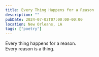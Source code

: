 ```yaml
---
title: Every Thing Happens for a Reason
description: ""
pubDate: 2024-07-02T07:00:00-00:00
location: New Orleans, LA
tags: ["poetry"]
---
```


Every thing happens for a reason.\
Every reason is a thing.
